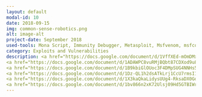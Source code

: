 ```yaml
---
layout: default
modal-id: 10
date: 2018-09-15
img: common-sense-robotics.png
alt: image-alt
project-date: September 2018
used-tools: Mona Script, Immunity Debugger, Metasploit, Msfvenom, msfconsole, FuzzGoat, AFL Fuzzer
category: Exploits and Vulnerabilities
description: <a href="https://docs.google.com/document/d/1VffXEd-mOmDMx5j5zu9e1FTqnilLYd9-kA2Lp7LCfE8/edit?usp=sharing">Reverse Shell Exploit + Buffer Overflow</a>
<a href="https://docs.google.com/document/d/1ADAWPC8vuRMjBQbt87CDXod9u8YjHoaDWSgvFOrUGws/edit?usp=sharing">AFL (American Fuzzy Lop) Fuzzing the Fuzzgoat Vulnerable App</a>
<a href="https://docs.google.com/document/d/1B9kbiGlOUoc3F4DMpSUG4NNHs5Ob2H1ORx42xJU2amU/edit?usp=sharing">Buffer Overflow, Understanding ASLR, Stack Protection</a>
<a href="https://docs.google.com/document/d/1Dz-QL1h2dsATkLrj1CcU7rmsI1DZwdpVOu9I4yx6dyA/edit?usp=sharing">Reverse-Engineer 5 C programs (32 & 64 bit, statically and dynamically Linked)</a>
<a href="https://docs.google.com/document/d/1X3kaQkaLidysUUg4-RksaDX0GoYL5U3qNSVCkPrrCRA/edit?usp=sharing">How to do Applicaiton Security Threats modeling?</a>
<a href="https://docs.google.com/document/d/1bv866n2xK72Ulsj09Hd5GTBIWrBhoBkPXNCqYhlFZ2I/edit?usp=sharing">Bluetooth Hacking, Data Extraction</a>
---
```

